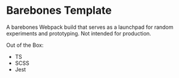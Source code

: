 # Barebones Template

A barebones Webpack build that serves as a launchpad for random experiments and prototyping. Not intended for production.

Out of the Box: 

* TS
* SCSS
* Jest
